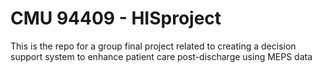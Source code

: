 # CMU 94409 - HISproject
This is the repo for a group final project related to creating a decision support system to enhance patient care post-discharge using MEPS data
